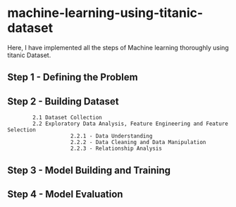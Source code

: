 # machine-learning-using-titanic-dataset
Here, I have implemented all the steps of Machine learning thoroughly using titanic Dataset.
## Step 1 - Defining the Problem
## Step 2 - Building Dataset
            2.1 Dataset Collection
            2.2 Exploratory Data Analysis, Feature Engineering and Feature Selection
                        2.2.1 - Data Understanding
                        2.2.2 - Data Cleaning and Data Manipulation
                        2.2.3 - Relationship Analysis
## Step 3 - Model Building and Training
## Step 4 - Model Evaluation
